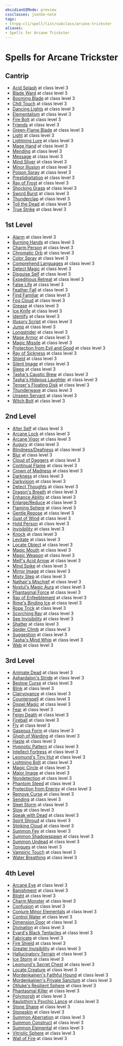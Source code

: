 ```yaml
---
obsidianUIMode: preview
cssclasses: json5e-note
tags:
- ttrpg-cli/spell/list/subclass/arcane-trickster
aliases:
- Spells for Arcane Trickster
---
```

# Spells for Arcane Trickster

## Cantrip

- [Acid Splash](Інструменти%20ДМ/CLI/spells/acid-splash-xphb.md "XPHB") at class level 3
- [Blade Ward](Інструменти%20ДМ/CLI/spells/blade-ward-xphb.md "XPHB") at class level 3
- [Booming Blade](Інструменти%20ДМ/CLI/spells/booming-blade-tce.md "TCE") at class level 3
- [Chill Touch](Інструменти%20ДМ/CLI/spells/chill-touch-xphb.md "XPHB") at class level 3
- [Dancing Lights](Інструменти%20ДМ/CLI/spells/dancing-lights-xphb.md "XPHB") at class level 3
- [Elementalism](Інструменти%20ДМ/CLI/spells/elementalism-xphb.md "XPHB") at class level 3
- [Fire Bolt](Інструменти%20ДМ/CLI/spells/fire-bolt-xphb.md "XPHB") at class level 3
- [Friends](Інструменти%20ДМ/CLI/spells/friends-xphb.md "XPHB") at class level 3
- [Green-Flame Blade](Інструменти%20ДМ/CLI/spells/green-flame-blade-tce.md "TCE") at class level 3
- [Light](Інструменти%20ДМ/CLI/spells/light-xphb.md "XPHB") at class level 3
- [Lightning Lure](Інструменти%20ДМ/CLI/spells/lightning-lure-tce.md "TCE") at class level 3
- [Mage Hand](Інструменти%20ДМ/CLI/spells/mage-hand-xphb.md "XPHB") at class level 3
- [Mending](Інструменти%20ДМ/CLI/spells/mending-xphb.md "XPHB") at class level 3
- [Message](Інструменти%20ДМ/CLI/spells/message-xphb.md "XPHB") at class level 3
- [Mind Sliver](Інструменти%20ДМ/CLI/spells/mind-sliver-xphb.md "XPHB") at class level 3
- [Minor Illusion](Інструменти%20ДМ/CLI/spells/minor-illusion-xphb.md "XPHB") at class level 3
- [Poison Spray](Інструменти%20ДМ/CLI/spells/poison-spray-xphb.md "XPHB") at class level 3
- [Prestidigitation](Інструменти%20ДМ/CLI/spells/prestidigitation-xphb.md "XPHB") at class level 3
- [Ray of Frost](Інструменти%20ДМ/CLI/spells/ray-of-frost-xphb.md "XPHB") at class level 3
- [Shocking Grasp](Інструменти%20ДМ/CLI/spells/shocking-grasp-xphb.md "XPHB") at class level 3
- [Sword Burst](Інструменти%20ДМ/CLI/spells/sword-burst-tce.md "TCE") at class level 3
- [Thunderclap](Інструменти%20ДМ/CLI/spells/thunderclap-xphb.md "XPHB") at class level 3
- [Toll the Dead](Інструменти%20ДМ/CLI/spells/toll-the-dead-xphb.md "XPHB") at class level 3
- [True Strike](Інструменти%20ДМ/CLI/spells/true-strike-xphb.md "XPHB") at class level 3

## 1st Level

- [Alarm](Інструменти%20ДМ/CLI/spells/alarm-xphb.md "XPHB") at class level 3
- [Burning Hands](Інструменти%20ДМ/CLI/spells/burning-hands-xphb.md "XPHB") at class level 3
- [Charm Person](Інструменти%20ДМ/CLI/spells/charm-person-xphb.md "XPHB") at class level 3
- [Chromatic Orb](Інструменти%20ДМ/CLI/spells/chromatic-orb-xphb.md "XPHB") at class level 3
- [Color Spray](Інструменти%20ДМ/CLI/spells/color-spray-xphb.md "XPHB") at class level 3
- [Comprehend Languages](Інструменти%20ДМ/CLI/spells/comprehend-languages-xphb.md "XPHB") at class level 3
- [Detect Magic](Інструменти%20ДМ/CLI/spells/detect-magic-xphb.md "XPHB") at class level 3
- [Disguise Self](Інструменти%20ДМ/CLI/spells/disguise-self-xphb.md "XPHB") at class level 3
- [Expeditious Retreat](Інструменти%20ДМ/CLI/spells/expeditious-retreat-xphb.md "XPHB") at class level 3
- [False Life](Інструменти%20ДМ/CLI/spells/false-life-xphb.md "XPHB") at class level 3
- [Feather Fall](Інструменти%20ДМ/CLI/spells/feather-fall-xphb.md "XPHB") at class level 3
- [Find Familiar](Інструменти%20ДМ/CLI/spells/find-familiar-xphb.md "XPHB") at class level 3
- [Fog Cloud](Інструменти%20ДМ/CLI/spells/fog-cloud-xphb.md "XPHB") at class level 3
- [Grease](Інструменти%20ДМ/CLI/spells/grease-xphb.md "XPHB") at class level 3
- [Ice Knife](Інструменти%20ДМ/CLI/spells/ice-knife-xphb.md "XPHB") at class level 3
- [Identify](Інструменти%20ДМ/CLI/spells/identify-xphb.md "XPHB") at class level 3
- [Illusory Script](Інструменти%20ДМ/CLI/spells/illusory-script-xphb.md "XPHB") at class level 3
- [Jump](Інструменти%20ДМ/CLI/spells/jump-xphb.md "XPHB") at class level 3
- [Longstrider](Інструменти%20ДМ/CLI/spells/longstrider-xphb.md "XPHB") at class level 3
- [Mage Armor](Інструменти%20ДМ/CLI/spells/mage-armor-xphb.md "XPHB") at class level 3
- [Magic Missile](Інструменти%20ДМ/CLI/spells/magic-missile-xphb.md "XPHB") at class level 3
- [Protection from Evil and Good](Інструменти%20ДМ/CLI/spells/protection-from-evil-and-good-xphb.md "XPHB") at class level 3
- [Ray of Sickness](Інструменти%20ДМ/CLI/spells/ray-of-sickness-xphb.md "XPHB") at class level 3
- [Shield](Інструменти%20ДМ/CLI/spells/shield-xphb.md "XPHB") at class level 3
- [Silent Image](Інструменти%20ДМ/CLI/spells/silent-image-xphb.md "XPHB") at class level 3
- [Sleep](Інструменти%20ДМ/CLI/spells/sleep-xphb.md "XPHB") at class level 3
- [Tasha's Caustic Brew](Інструменти%20ДМ/CLI/spells/tashas-caustic-brew-tce.md "TCE") at class level 3
- [Tasha's Hideous Laughter](Інструменти%20ДМ/CLI/spells/tashas-hideous-laughter-xphb.md "XPHB") at class level 3
- [Tenser's Floating Disk](Інструменти%20ДМ/CLI/spells/tensers-floating-disk-xphb.md "XPHB") at class level 3
- [Thunderwave](Інструменти%20ДМ/CLI/spells/thunderwave-xphb.md "XPHB") at class level 3
- [Unseen Servant](Інструменти%20ДМ/CLI/spells/unseen-servant-xphb.md "XPHB") at class level 3
- [Witch Bolt](Інструменти%20ДМ/CLI/spells/witch-bolt-xphb.md "XPHB") at class level 3

## 2nd Level

- [Alter Self](Інструменти%20ДМ/CLI/spells/alter-self-xphb.md "XPHB") at class level 3
- [Arcane Lock](Інструменти%20ДМ/CLI/spells/arcane-lock-xphb.md "XPHB") at class level 3
- [Arcane Vigor](Інструменти%20ДМ/CLI/spells/arcane-vigor-xphb.md "XPHB") at class level 3
- [Augury](Інструменти%20ДМ/CLI/spells/augury-xphb.md "XPHB") at class level 3
- [Blindness/Deafness](Інструменти%20ДМ/CLI/spells/blindness-deafness-xphb.md "XPHB") at class level 3
- [Blur](Інструменти%20ДМ/CLI/spells/blur-xphb.md "XPHB") at class level 3
- [Cloud of Daggers](Інструменти%20ДМ/CLI/spells/cloud-of-daggers-xphb.md "XPHB") at class level 3
- [Continual Flame](Інструменти%20ДМ/CLI/spells/continual-flame-xphb.md "XPHB") at class level 3
- [Crown of Madness](Інструменти%20ДМ/CLI/spells/crown-of-madness-xphb.md "XPHB") at class level 3
- [Darkness](Інструменти%20ДМ/CLI/spells/darkness-xphb.md "XPHB") at class level 3
- [Darkvision](Інструменти%20ДМ/CLI/spells/darkvision-xphb.md "XPHB") at class level 3
- [Detect Thoughts](Інструменти%20ДМ/CLI/spells/detect-thoughts-xphb.md "XPHB") at class level 3
- [Dragon's Breath](Інструменти%20ДМ/CLI/spells/dragons-breath-xphb.md "XPHB") at class level 3
- [Enhance Ability](Інструменти%20ДМ/CLI/spells/enhance-ability-xphb.md "XPHB") at class level 3
- [Enlarge/Reduce](Інструменти%20ДМ/CLI/spells/enlarge-reduce-xphb.md "XPHB") at class level 3
- [Flaming Sphere](Інструменти%20ДМ/CLI/spells/flaming-sphere-xphb.md "XPHB") at class level 3
- [Gentle Repose](Інструменти%20ДМ/CLI/spells/gentle-repose-xphb.md "XPHB") at class level 3
- [Gust of Wind](Інструменти%20ДМ/CLI/spells/gust-of-wind-xphb.md "XPHB") at class level 3
- [Hold Person](Інструменти%20ДМ/CLI/spells/hold-person-xphb.md "XPHB") at class level 3
- [Invisibility](Інструменти%20ДМ/CLI/spells/invisibility-xphb.md "XPHB") at class level 3
- [Knock](Інструменти%20ДМ/CLI/spells/knock-xphb.md "XPHB") at class level 3
- [Levitate](Інструменти%20ДМ/CLI/spells/levitate-xphb.md "XPHB") at class level 3
- [Locate Object](Інструменти%20ДМ/CLI/spells/locate-object-xphb.md "XPHB") at class level 3
- [Magic Mouth](Інструменти%20ДМ/CLI/spells/magic-mouth-xphb.md "XPHB") at class level 3
- [Magic Weapon](Інструменти%20ДМ/CLI/spells/magic-weapon-xphb.md "XPHB") at class level 3
- [Melf's Acid Arrow](Інструменти%20ДМ/CLI/spells/melfs-acid-arrow-xphb.md "XPHB") at class level 3
- [Mind Spike](Інструменти%20ДМ/CLI/spells/mind-spike-xphb.md "XPHB") at class level 3
- [Mirror Image](Інструменти%20ДМ/CLI/spells/mirror-image-xphb.md "XPHB") at class level 3
- [Misty Step](Інструменти%20ДМ/CLI/spells/misty-step-xphb.md "XPHB") at class level 3
- [Nathair's Mischief](Інструменти%20ДМ/CLI/spells/nathairs-mischief-ftd.md "FTD") at class level 3
- [Nystul's Magic Aura](Інструменти%20ДМ/CLI/spells/nystuls-magic-aura-xphb.md "XPHB") at class level 3
- [Phantasmal Force](Інструменти%20ДМ/CLI/spells/phantasmal-force-xphb.md "XPHB") at class level 3
- [Ray of Enfeeblement](Інструменти%20ДМ/CLI/spells/ray-of-enfeeblement-xphb.md "XPHB") at class level 3
- [Rime's Binding Ice](Інструменти%20ДМ/CLI/spells/rimes-binding-ice-ftd.md "FTD") at class level 3
- [Rope Trick](Інструменти%20ДМ/CLI/spells/rope-trick-xphb.md "XPHB") at class level 3
- [Scorching Ray](Інструменти%20ДМ/CLI/spells/scorching-ray-xphb.md "XPHB") at class level 3
- [See Invisibility](Інструменти%20ДМ/CLI/spells/see-invisibility-xphb.md "XPHB") at class level 3
- [Shatter](Інструменти%20ДМ/CLI/spells/shatter-xphb.md "XPHB") at class level 3
- [Spider Climb](Інструменти%20ДМ/CLI/spells/spider-climb-xphb.md "XPHB") at class level 3
- [Suggestion](Інструменти%20ДМ/CLI/spells/suggestion-xphb.md "XPHB") at class level 3
- [Tasha's Mind Whip](Інструменти%20ДМ/CLI/spells/tashas-mind-whip-tce.md "TCE") at class level 3
- [Web](Інструменти%20ДМ/CLI/spells/web-xphb.md "XPHB") at class level 3

## 3rd Level

- [Animate Dead](Інструменти%20ДМ/CLI/spells/animate-dead-xphb.md "XPHB") at class level 3
- [Ashardalon's Stride](Інструменти%20ДМ/CLI/spells/ashardalons-stride-ftd.md "FTD") at class level 3
- [Bestow Curse](Інструменти%20ДМ/CLI/spells/bestow-curse-xphb.md "XPHB") at class level 3
- [Blink](Інструменти%20ДМ/CLI/spells/blink-xphb.md "XPHB") at class level 3
- [Clairvoyance](Інструменти%20ДМ/CLI/spells/clairvoyance-xphb.md "XPHB") at class level 3
- [Counterspell](Інструменти%20ДМ/CLI/spells/counterspell-xphb.md "XPHB") at class level 3
- [Dispel Magic](Інструменти%20ДМ/CLI/spells/dispel-magic-xphb.md "XPHB") at class level 3
- [Fear](Інструменти%20ДМ/CLI/spells/fear-xphb.md "XPHB") at class level 3
- [Feign Death](Інструменти%20ДМ/CLI/spells/feign-death-xphb.md "XPHB") at class level 3
- [Fireball](Інструменти%20ДМ/CLI/spells/fireball-xphb.md "XPHB") at class level 3
- [Fly](Інструменти%20ДМ/CLI/spells/fly-xphb.md "XPHB") at class level 3
- [Gaseous Form](Інструменти%20ДМ/CLI/spells/gaseous-form-xphb.md "XPHB") at class level 3
- [Glyph of Warding](Інструменти%20ДМ/CLI/spells/glyph-of-warding-xphb.md "XPHB") at class level 3
- [Haste](Інструменти%20ДМ/CLI/spells/haste-xphb.md "XPHB") at class level 3
- [Hypnotic Pattern](Інструменти%20ДМ/CLI/spells/hypnotic-pattern-xphb.md "XPHB") at class level 3
- [Intellect Fortress](Інструменти%20ДМ/CLI/spells/intellect-fortress-tce.md "TCE") at class level 3
- [Leomund's Tiny Hut](Інструменти%20ДМ/CLI/spells/leomunds-tiny-hut-xphb.md "XPHB") at class level 3
- [Lightning Bolt](Інструменти%20ДМ/CLI/spells/lightning-bolt-xphb.md "XPHB") at class level 3
- [Magic Circle](Інструменти%20ДМ/CLI/spells/magic-circle-xphb.md "XPHB") at class level 3
- [Major Image](Інструменти%20ДМ/CLI/spells/major-image-xphb.md "XPHB") at class level 3
- [Nondetection](Інструменти%20ДМ/CLI/spells/nondetection-xphb.md "XPHB") at class level 3
- [Phantom Steed](Інструменти%20ДМ/CLI/spells/phantom-steed-xphb.md "XPHB") at class level 3
- [Protection from Energy](Інструменти%20ДМ/CLI/spells/protection-from-energy-xphb.md "XPHB") at class level 3
- [Remove Curse](Інструменти%20ДМ/CLI/spells/remove-curse-xphb.md "XPHB") at class level 3
- [Sending](Інструменти%20ДМ/CLI/spells/sending-xphb.md "XPHB") at class level 3
- [Sleet Storm](Інструменти%20ДМ/CLI/spells/sleet-storm-xphb.md "XPHB") at class level 3
- [Slow](Інструменти%20ДМ/CLI/spells/slow-xphb.md "XPHB") at class level 3
- [Speak with Dead](Інструменти%20ДМ/CLI/spells/speak-with-dead-xphb.md "XPHB") at class level 3
- [Spirit Shroud](Інструменти%20ДМ/CLI/spells/spirit-shroud-tce.md "TCE") at class level 3
- [Stinking Cloud](Інструменти%20ДМ/CLI/spells/stinking-cloud-xphb.md "XPHB") at class level 3
- [Summon Fey](Інструменти%20ДМ/CLI/spells/summon-fey-xphb.md "XPHB") at class level 3
- [Summon Shadowspawn](Інструменти%20ДМ/CLI/spells/summon-shadowspawn-tce.md "TCE") at class level 3
- [Summon Undead](Інструменти%20ДМ/CLI/spells/summon-undead-xphb.md "XPHB") at class level 3
- [Tongues](Інструменти%20ДМ/CLI/spells/tongues-xphb.md "XPHB") at class level 3
- [Vampiric Touch](Інструменти%20ДМ/CLI/spells/vampiric-touch-xphb.md "XPHB") at class level 3
- [Water Breathing](Інструменти%20ДМ/CLI/spells/water-breathing-xphb.md "XPHB") at class level 3

## 4th Level

- [Arcane Eye](Інструменти%20ДМ/CLI/spells/arcane-eye-xphb.md "XPHB") at class level 3
- [Banishment](Інструменти%20ДМ/CLI/spells/banishment-xphb.md "XPHB") at class level 3
- [Blight](Інструменти%20ДМ/CLI/spells/blight-xphb.md "XPHB") at class level 3
- [Charm Monster](Інструменти%20ДМ/CLI/spells/charm-monster-xphb.md "XPHB") at class level 3
- [Confusion](Інструменти%20ДМ/CLI/spells/confusion-xphb.md "XPHB") at class level 3
- [Conjure Minor Elementals](Інструменти%20ДМ/CLI/spells/conjure-minor-elementals-xphb.md "XPHB") at class level 3
- [Control Water](Інструменти%20ДМ/CLI/spells/control-water-xphb.md "XPHB") at class level 3
- [Dimension Door](Інструменти%20ДМ/CLI/spells/dimension-door-xphb.md "XPHB") at class level 3
- [Divination](Інструменти%20ДМ/CLI/spells/divination-xphb.md "XPHB") at class level 3
- [Evard's Black Tentacles](Інструменти%20ДМ/CLI/spells/evards-black-tentacles-xphb.md "XPHB") at class level 3
- [Fabricate](Інструменти%20ДМ/CLI/spells/fabricate-xphb.md "XPHB") at class level 3
- [Fire Shield](Інструменти%20ДМ/CLI/spells/fire-shield-xphb.md "XPHB") at class level 3
- [Greater Invisibility](Інструменти%20ДМ/CLI/spells/greater-invisibility-xphb.md "XPHB") at class level 3
- [Hallucinatory Terrain](Інструменти%20ДМ/CLI/spells/hallucinatory-terrain-xphb.md "XPHB") at class level 3
- [Ice Storm](Інструменти%20ДМ/CLI/spells/ice-storm-xphb.md "XPHB") at class level 3
- [Leomund's Secret Chest](Інструменти%20ДМ/CLI/spells/leomunds-secret-chest-xphb.md "XPHB") at class level 3
- [Locate Creature](Інструменти%20ДМ/CLI/spells/locate-creature-xphb.md "XPHB") at class level 3
- [Mordenkainen's Faithful Hound](Інструменти%20ДМ/CLI/spells/mordenkainens-faithful-hound-xphb.md "XPHB") at class level 3
- [Mordenkainen's Private Sanctum](Інструменти%20ДМ/CLI/spells/mordenkainens-private-sanctum-xphb.md "XPHB") at class level 3
- [Otiluke's Resilient Sphere](Інструменти%20ДМ/CLI/spells/otilukes-resilient-sphere-xphb.md "XPHB") at class level 3
- [Phantasmal Killer](Інструменти%20ДМ/CLI/spells/phantasmal-killer-xphb.md "XPHB") at class level 3
- [Polymorph](Інструменти%20ДМ/CLI/spells/polymorph-xphb.md "XPHB") at class level 3
- [Raulothim's Psychic Lance](Інструменти%20ДМ/CLI/spells/raulothims-psychic-lance-ftd.md "FTD") at class level 3
- [Stone Shape](Інструменти%20ДМ/CLI/spells/stone-shape-xphb.md "XPHB") at class level 3
- [Stoneskin](Інструменти%20ДМ/CLI/spells/stoneskin-xphb.md "XPHB") at class level 3
- [Summon Aberration](Інструменти%20ДМ/CLI/spells/summon-aberration-xphb.md "XPHB") at class level 3
- [Summon Construct](Інструменти%20ДМ/CLI/spells/summon-construct-xphb.md "XPHB") at class level 3
- [Summon Elemental](Інструменти%20ДМ/CLI/spells/summon-elemental-xphb.md "XPHB") at class level 3
- [Vitriolic Sphere](Інструменти%20ДМ/CLI/spells/vitriolic-sphere-xphb.md "XPHB") at class level 3
- [Wall of Fire](Інструменти%20ДМ/CLI/spells/wall-of-fire-xphb.md "XPHB") at class level 3